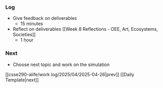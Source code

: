 ### Log
- Give feedback on deliverables
	- 15 minutes
- Reflect on deliverables [[Week 8 Reflections - OEE, Art, Ecosystems, Societies]]
	- 1 hour
### Next
- Choose next topic and work on the simulation

[[csse290-alife/work log/2025/04/2025-04-26|prev]] [[Daily Template|next]]